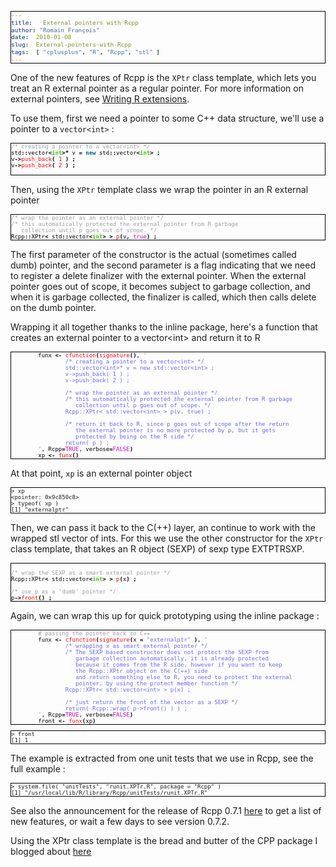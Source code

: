 ```yaml
---
title:   External pointers with Rcpp
author: "Romain François"
date:  2010-01-08
slug:  External-pointers-with-Rcpp
tags:  [ "cplusplus", "R", "Rcpp", "stl" ]
---
```

<div class="post-content">
<style>
pre{
border: 1px solid black ;
font-size: x-small;
}
</style>
<p>One of the new features of Rcpp is the <code>XPtr</code> class template, which lets you treat an R external pointer as a regular pointer. For more information on external pointers, see <a href="http://cran.r-project.org/doc/manuals/R-exts.html#External-pointers-and-weak-references">Writing R extensions</a>. </p>

<p>To use them, first we need a pointer to some C++ data structure, we'll use a pointer to a <code>vector&lt;int&gt;</code> : </p>

<pre><font color="#000000"><font color="#a19d9d">/*</font><font color="#a19d9d"> </font><font color="#a19d9d">creating</font><font color="#a19d9d"> </font><font color="#a19d9d">a</font><font color="#a19d9d"> </font><font color="#a19d9d">pointer</font><font color="#a19d9d"> </font><font color="#a19d9d">to</font><font color="#a19d9d"> </font><font color="#a19d9d">a</font><font color="#a19d9d"> </font><font color="#a19d9d">vector&lt;int&gt;</font><font color="#a19d9d"> </font><font color="#a19d9d">*/</font>
std<font color="#000000"><strong>::</strong></font>vector<font color="#000000"><strong>&lt;</strong></font><font color="#33cc00"><strong>int</strong></font><font color="#000000"><strong>&gt;</strong></font><font color="#000000"><strong>*</strong></font> v <font color="#000000"><strong>=</strong></font> <font color="#006699"><strong>new</strong></font> std<font color="#000000"><strong>::</strong></font>vector<font color="#000000"><strong>&lt;</strong></font><font color="#33cc00"><strong>int</strong></font><font color="#000000"><strong>&gt;</strong></font> <font color="#000000"><strong>;</strong></font>
v<font color="#000000"><strong>-</strong></font><font color="#000000"><strong>&gt;</strong></font><font color="#ff0000">push_back</font><font color="#000000"><strong>(</strong></font> <font color="#ff0000">1</font> <font color="#000000"><strong>)</strong></font> <font color="#000000"><strong>;</strong></font>
v<font color="#000000"><strong>-</strong></font><font color="#000000"><strong>&gt;</strong></font><font color="#ff0000">push_back</font><font color="#000000"><strong>(</strong></font> <font color="#ff0000">2</font> <font color="#000000"><strong>)</strong></font> <font color="#000000"><strong>;</strong></font>

</font></pre>

<p>Then, using the <code>XPtr</code> template class we wrap the pointer in an R external pointer</p>

<pre><font color="#000000"><font color="#a19d9d">/*</font><font color="#a19d9d"> </font><font color="#a19d9d">wrap</font><font color="#a19d9d"> </font><font color="#a19d9d">the</font><font color="#a19d9d"> </font><font color="#a19d9d">pointer</font><font color="#a19d9d"> </font><font color="#a19d9d">as</font><font color="#a19d9d"> </font><font color="#a19d9d">an</font><font color="#a19d9d"> </font><font color="#a19d9d">external</font><font color="#a19d9d"> </font><font color="#a19d9d">pointer</font><font color="#a19d9d"> </font><font color="#a19d9d">*/</font>
<font color="#a19d9d">/*</font><font color="#a19d9d"> </font><font color="#a19d9d">this</font><font color="#a19d9d"> </font><font color="#a19d9d">automatically</font><font color="#a19d9d"> </font><font color="#a19d9d">protected</font><font color="#a19d9d"> </font><font color="#a19d9d">the</font><font color="#a19d9d"> </font><font color="#a19d9d">external</font><font color="#a19d9d"> </font><font color="#a19d9d">pointer</font><font color="#a19d9d"> </font><font color="#a19d9d">from</font><font color="#a19d9d"> </font><font color="#a19d9d">R</font><font color="#a19d9d"> </font><font color="#a19d9d">garbage</font><font color="#a19d9d"> </font>
<font color="#a19d9d"> </font><font color="#a19d9d"> </font><font color="#a19d9d"> </font><font color="#a19d9d">collection</font><font color="#a19d9d"> </font><font color="#a19d9d">until</font><font color="#a19d9d"> </font><font color="#a19d9d">p</font><font color="#a19d9d"> </font><font color="#a19d9d">goes</font><font color="#a19d9d"> </font><font color="#a19d9d">out</font><font color="#a19d9d"> </font><font color="#a19d9d">of</font><font color="#a19d9d"> </font><font color="#a19d9d">scope.</font><font color="#a19d9d"> </font><font color="#a19d9d">*/</font>
Rcpp<font color="#000000"><strong>::</strong></font>XPtr<font color="#000000"><strong>&lt;</strong></font> std<font color="#000000"><strong>::</strong></font>vector<font color="#000000"><strong>&lt;</strong></font><font color="#33cc00"><strong>int</strong></font><font color="#000000"><strong>&gt;</strong></font> <font color="#000000"><strong>&gt;</strong></font> <font color="#ff0000">p</font><font color="#000000"><strong>(</strong></font>v<font color="#000000"><strong>,</strong></font> <font color="#cc00cc">true</font><font color="#000000"><strong>)</strong></font> <font color="#000000"><strong>;</strong></font>
</font></pre>

<p>The first parameter of the constructor is the actual (sometimes called dumb) pointer, and the second parameter is a flag indicating that we need to register a delete finalizer with the external pointer. When the external pointer goes out of scope, it becomes subject to garbage collection, and when it is garbage collected, the finalizer is called, which then calls delete on the dumb pointer. </p>

<p>Wrapping it all together thanks to the inline package, here's a function that creates an external pointer to a vector&lt;int&gt; and return it to R</p>

<pre><font color="#000000">        funx <font color="#000000"><strong>&lt;-</strong></font> <font color="#ff0000">cfunction</font><font color="#000000"><strong>(</strong></font><font color="#ff0000">signature</font><font color="#000000"><strong>(</strong></font><font color="#000000"><strong>)</strong></font>, <font color="#6666ff">'</font>
<font color="#6666ff">        </font><font color="#6666ff">        </font><font color="#6666ff">/*</font><font color="#6666ff"> </font><font color="#6666ff">creating</font><font color="#6666ff"> </font><font color="#6666ff">a</font><font color="#6666ff"> </font><font color="#6666ff">pointer</font><font color="#6666ff"> </font><font color="#6666ff">to</font><font color="#6666ff"> </font><font color="#6666ff">a</font><font color="#6666ff"> </font><font color="#6666ff">vector&lt;int&gt;</font><font color="#6666ff"> </font><font color="#6666ff">*/</font>
<font color="#6666ff">        </font><font color="#6666ff">        </font><font color="#6666ff">std::vector&lt;int&gt;*</font><font color="#6666ff"> </font><font color="#6666ff">v</font><font color="#6666ff"> </font><font color="#6666ff">=</font><font color="#6666ff"> </font><font color="#6666ff">new</font><font color="#6666ff"> </font><font color="#6666ff">std::vector&lt;int&gt;</font><font color="#6666ff"> </font><font color="#6666ff">;</font>
<font color="#6666ff">        </font><font color="#6666ff">        </font><font color="#6666ff">v-&gt;push_back(</font><font color="#6666ff"> </font><font color="#6666ff">1</font><font color="#6666ff"> </font><font color="#6666ff">)</font><font color="#6666ff"> </font><font color="#6666ff">;</font>
<font color="#6666ff">        </font><font color="#6666ff">        </font><font color="#6666ff">v-&gt;push_back(</font><font color="#6666ff"> </font><font color="#6666ff">2</font><font color="#6666ff"> </font><font color="#6666ff">)</font><font color="#6666ff"> </font><font color="#6666ff">;</font>
<font color="#6666ff">        </font><font color="#6666ff">        </font>
<font color="#6666ff">        </font><font color="#6666ff">        </font><font color="#6666ff">/*</font><font color="#6666ff"> </font><font color="#6666ff">wrap</font><font color="#6666ff"> </font><font color="#6666ff">the</font><font color="#6666ff"> </font><font color="#6666ff">pointer</font><font color="#6666ff"> </font><font color="#6666ff">as</font><font color="#6666ff"> </font><font color="#6666ff">an</font><font color="#6666ff"> </font><font color="#6666ff">external</font><font color="#6666ff"> </font><font color="#6666ff">pointer</font><font color="#6666ff"> </font><font color="#6666ff">*/</font>
<font color="#6666ff">        </font><font color="#6666ff">        </font><font color="#6666ff">/*</font><font color="#6666ff"> </font><font color="#6666ff">this</font><font color="#6666ff"> </font><font color="#6666ff">automatically</font><font color="#6666ff"> </font><font color="#6666ff">protected</font><font color="#6666ff"> </font><font color="#6666ff">the</font><font color="#6666ff"> </font><font color="#6666ff">external</font><font color="#6666ff"> </font><font color="#6666ff">pointer</font><font color="#6666ff"> </font><font color="#6666ff">from</font><font color="#6666ff"> </font><font color="#6666ff">R</font><font color="#6666ff"> </font><font color="#6666ff">garbage</font><font color="#6666ff"> </font>
<font color="#6666ff">        </font><font color="#6666ff">        </font><font color="#6666ff"> </font><font color="#6666ff"> </font><font color="#6666ff"> </font><font color="#6666ff">collection</font><font color="#6666ff"> </font><font color="#6666ff">until</font><font color="#6666ff"> </font><font color="#6666ff">p</font><font color="#6666ff"> </font><font color="#6666ff">goes</font><font color="#6666ff"> </font><font color="#6666ff">out</font><font color="#6666ff"> </font><font color="#6666ff">of</font><font color="#6666ff"> </font><font color="#6666ff">scope.</font><font color="#6666ff"> </font><font color="#6666ff">*/</font>
<font color="#6666ff">        </font><font color="#6666ff">        </font><font color="#6666ff">Rcpp::XPtr&lt;</font><font color="#6666ff"> </font><font color="#6666ff">std::vector&lt;int&gt;</font><font color="#6666ff"> </font><font color="#6666ff">&gt;</font><font color="#6666ff"> </font><font color="#6666ff">p(v,</font><font color="#6666ff"> </font><font color="#6666ff">true)</font><font color="#6666ff"> </font><font color="#6666ff">;</font>
<font color="#6666ff">        </font><font color="#6666ff">        </font>
<font color="#6666ff">        </font><font color="#6666ff">        </font><font color="#6666ff">/*</font><font color="#6666ff"> </font><font color="#6666ff">return</font><font color="#6666ff"> </font><font color="#6666ff">it</font><font color="#6666ff"> </font><font color="#6666ff">back</font><font color="#6666ff"> </font><font color="#6666ff">to</font><font color="#6666ff"> </font><font color="#6666ff">R,</font><font color="#6666ff"> </font><font color="#6666ff">since</font><font color="#6666ff"> </font><font color="#6666ff">p</font><font color="#6666ff"> </font><font color="#6666ff">goes</font><font color="#6666ff"> </font><font color="#6666ff">out</font><font color="#6666ff"> </font><font color="#6666ff">of</font><font color="#6666ff"> </font><font color="#6666ff">scope</font><font color="#6666ff"> </font><font color="#6666ff">after</font><font color="#6666ff"> </font><font color="#6666ff">the</font><font color="#6666ff"> </font><font color="#6666ff">return</font><font color="#6666ff"> </font>
<font color="#6666ff">        </font><font color="#6666ff">        </font><font color="#6666ff"> </font><font color="#6666ff"> </font><font color="#6666ff"> </font><font color="#6666ff">the</font><font color="#6666ff"> </font><font color="#6666ff">external</font><font color="#6666ff"> </font><font color="#6666ff">pointer</font><font color="#6666ff"> </font><font color="#6666ff">is</font><font color="#6666ff"> </font><font color="#6666ff">no</font><font color="#6666ff"> </font><font color="#6666ff">more</font><font color="#6666ff"> </font><font color="#6666ff">protected</font><font color="#6666ff"> </font><font color="#6666ff">by</font><font color="#6666ff"> </font><font color="#6666ff">p,</font><font color="#6666ff"> </font><font color="#6666ff">but</font><font color="#6666ff"> </font><font color="#6666ff">it</font><font color="#6666ff"> </font><font color="#6666ff">gets</font><font color="#6666ff"> </font>
<font color="#6666ff">        </font><font color="#6666ff">        </font><font color="#6666ff"> </font><font color="#6666ff"> </font><font color="#6666ff"> </font><font color="#6666ff">protected</font><font color="#6666ff"> </font><font color="#6666ff">by</font><font color="#6666ff"> </font><font color="#6666ff">being</font><font color="#6666ff"> </font><font color="#6666ff">on</font><font color="#6666ff"> </font><font color="#6666ff">the</font><font color="#6666ff"> </font><font color="#6666ff">R</font><font color="#6666ff"> </font><font color="#6666ff">side</font><font color="#6666ff"> </font><font color="#6666ff">*/</font>
<font color="#6666ff">        </font><font color="#6666ff">        </font><font color="#6666ff">return(</font><font color="#6666ff"> </font><font color="#6666ff">p</font><font color="#6666ff"> </font><font color="#6666ff">)</font><font color="#6666ff"> </font><font color="#6666ff">;</font>
<font color="#6666ff">        </font><font color="#6666ff">'</font>, Rcpp<font color="#000000"><strong>=</strong></font><font color="#cc00cc">TRUE</font>, verbose<font color="#000000"><strong>=</strong></font><font color="#cc00cc">FALSE</font><font color="#000000"><strong>)</strong></font>
        xp <font color="#000000"><strong>&lt;-</strong></font> <font color="#ff0000">funx</font><font color="#000000"><strong>(</strong></font><font color="#000000"><strong>)</strong></font>
</font></pre>

<p>At that point, <code>xp</code> is an external pointer object</p>

<pre>
&gt; xp
&lt;pointer: 0x9c850c8&gt;
&gt; typeof( xp )
[1] "externalptr"
</pre>

<p>Then, we can pass it back to the C(++) layer, an continue to work with the wrapped stl vector of ints. For this we use the other constructor for the <code>XPtr</code> class template, that takes an R object (SEXP) of sexp type EXTPTRSXP. </p>

<pre><font color="#000000">
<font color="#a19d9d">/*</font><font color="#a19d9d"> </font><font color="#a19d9d">wrap</font><font color="#a19d9d"> </font><font color="#a19d9d">the</font><font color="#a19d9d"> </font><font color="#a19d9d">SEXP</font><font color="#a19d9d"> </font><font color="#a19d9d">as</font><font color="#a19d9d"> </font><font color="#a19d9d">a</font><font color="#a19d9d"> </font><font color="#a19d9d">smart</font><font color="#a19d9d"> </font><font color="#a19d9d">external</font><font color="#a19d9d"> </font><font color="#a19d9d">pointer</font><font color="#a19d9d"> </font><font color="#a19d9d">*/</font>
Rcpp<font color="#000000"><strong>::</strong></font>XPtr<font color="#000000"><strong>&lt;</strong></font> std<font color="#000000"><strong>::</strong></font>vector<font color="#000000"><strong>&lt;</strong></font><font color="#33cc00"><strong>int</strong></font><font color="#000000"><strong>&gt;</strong></font> <font color="#000000"><strong>&gt;</strong></font> <font color="#ff0000">p</font><font color="#000000"><strong>(</strong></font>x<font color="#000000"><strong>)</strong></font> <font color="#000000"><strong>;</strong></font>

<font color="#a19d9d">/*</font><font color="#a19d9d"> </font><font color="#a19d9d">use</font><font color="#a19d9d"> </font><font color="#a19d9d">p</font><font color="#a19d9d"> </font><font color="#a19d9d">as</font><font color="#a19d9d"> </font><font color="#a19d9d">a</font><font color="#a19d9d"> </font><font color="#a19d9d">'dumb'</font><font color="#a19d9d"> </font><font color="#a19d9d">pointer</font><font color="#a19d9d"> </font><font color="#a19d9d">*/</font>
p<font color="#000000"><strong>-</strong></font><font color="#000000"><strong>&gt;</strong></font><font color="#ff0000">front</font><font color="#000000"><strong>(</strong></font><font color="#000000"><strong>)</strong></font> <font color="#000000"><strong>;</strong></font>
</font></pre>

<p>Again, we can wrap this up for quick prototyping using the inline package :</p>

<pre><font color="#000000">        <font color="#a19d9d">#</font><font color="#a19d9d"> </font><font color="#a19d9d">passing</font><font color="#a19d9d"> </font><font color="#a19d9d">the</font><font color="#a19d9d"> </font><font color="#a19d9d">pointer</font><font color="#a19d9d"> </font><font color="#a19d9d">back</font><font color="#a19d9d"> </font><font color="#a19d9d">to</font><font color="#a19d9d"> </font><font color="#a19d9d">C++</font>
        funx <font color="#000000"><strong>&lt;-</strong></font> <font color="#ff0000">cfunction</font><font color="#000000"><strong>(</strong></font><font color="#ff0000">signature</font><font color="#000000"><strong>(</strong></font>x <font color="#000000"><strong>=</strong></font> <font color="#6666ff">"</font><font color="#6666ff">externalptr</font><font color="#6666ff">"</font> <font color="#000000"><strong>)</strong></font>, <font color="#6666ff">'</font>
<font color="#6666ff">        </font><font color="#6666ff">        </font><font color="#6666ff">/*</font><font color="#6666ff"> </font><font color="#6666ff">wrapping</font><font color="#6666ff"> </font><font color="#6666ff">x</font><font color="#6666ff"> </font><font color="#6666ff">as</font><font color="#6666ff"> </font><font color="#6666ff">smart</font><font color="#6666ff"> </font><font color="#6666ff">external</font><font color="#6666ff"> </font><font color="#6666ff">pointer</font><font color="#6666ff"> </font><font color="#6666ff">*/</font>
<font color="#6666ff">        </font><font color="#6666ff">        </font><font color="#6666ff">/*</font><font color="#6666ff"> </font><font color="#6666ff">The</font><font color="#6666ff"> </font><font color="#6666ff">SEXP</font><font color="#6666ff"> </font><font color="#6666ff">based</font><font color="#6666ff"> </font><font color="#6666ff">constructor</font><font color="#6666ff"> </font><font color="#6666ff">does</font><font color="#6666ff"> </font><font color="#6666ff">not</font><font color="#6666ff"> </font><font color="#6666ff">protect</font><font color="#6666ff"> </font><font color="#6666ff">the</font><font color="#6666ff"> </font><font color="#6666ff">SEXP</font><font color="#6666ff"> </font><font color="#6666ff">from</font><font color="#6666ff"> </font>
<font color="#6666ff">        </font><font color="#6666ff">        </font><font color="#6666ff"> </font><font color="#6666ff"> </font><font color="#6666ff"> </font><font color="#6666ff">garbage</font><font color="#6666ff"> </font><font color="#6666ff">collection</font><font color="#6666ff"> </font><font color="#6666ff">automatically,</font><font color="#6666ff"> </font><font color="#6666ff">it</font><font color="#6666ff"> </font><font color="#6666ff">is</font><font color="#6666ff"> </font><font color="#6666ff">already</font><font color="#6666ff"> </font><font color="#6666ff">protected</font><font color="#6666ff"> </font>
<font color="#6666ff">        </font><font color="#6666ff">        </font><font color="#6666ff"> </font><font color="#6666ff"> </font><font color="#6666ff"> </font><font color="#6666ff">because</font><font color="#6666ff"> </font><font color="#6666ff">it</font><font color="#6666ff"> </font><font color="#6666ff">comes</font><font color="#6666ff"> </font><font color="#6666ff">from</font><font color="#6666ff"> </font><font color="#6666ff">the</font><font color="#6666ff"> </font><font color="#6666ff">R</font><font color="#6666ff"> </font><font color="#6666ff">side,</font><font color="#6666ff"> </font><font color="#6666ff">however</font><font color="#6666ff"> </font><font color="#6666ff">if</font><font color="#6666ff"> </font><font color="#6666ff">you</font><font color="#6666ff"> </font><font color="#6666ff">want</font><font color="#6666ff"> </font><font color="#6666ff">to</font><font color="#6666ff"> </font><font color="#6666ff">keep</font><font color="#6666ff"> </font>
<font color="#6666ff">        </font><font color="#6666ff">        </font><font color="#6666ff"> </font><font color="#6666ff"> </font><font color="#6666ff"> </font><font color="#6666ff">the</font><font color="#6666ff"> </font><font color="#6666ff">Rcpp::XPtr</font><font color="#6666ff"> </font><font color="#6666ff">object</font><font color="#6666ff"> </font><font color="#6666ff">on</font><font color="#6666ff"> </font><font color="#6666ff">the</font><font color="#6666ff"> </font><font color="#6666ff">C(++)</font><font color="#6666ff"> </font><font color="#6666ff">side</font>
<font color="#6666ff">        </font><font color="#6666ff">        </font><font color="#6666ff"> </font><font color="#6666ff"> </font><font color="#6666ff"> </font><font color="#6666ff">and</font><font color="#6666ff"> </font><font color="#6666ff">return</font><font color="#6666ff"> </font><font color="#6666ff">something</font><font color="#6666ff"> </font><font color="#6666ff">else</font><font color="#6666ff"> </font><font color="#6666ff">to</font><font color="#6666ff"> </font><font color="#6666ff">R,</font><font color="#6666ff"> </font><font color="#6666ff">you</font><font color="#6666ff"> </font><font color="#6666ff">need</font><font color="#6666ff"> </font><font color="#6666ff">to</font><font color="#6666ff"> </font><font color="#6666ff">protect</font><font color="#6666ff"> </font><font color="#6666ff">the</font><font color="#6666ff"> </font><font color="#6666ff">external</font>
<font color="#6666ff">        </font><font color="#6666ff">        </font><font color="#6666ff"> </font><font color="#6666ff"> </font><font color="#6666ff"> </font><font color="#6666ff">pointer,</font><font color="#6666ff"> </font><font color="#6666ff">by</font><font color="#6666ff"> </font><font color="#6666ff">using</font><font color="#6666ff"> </font><font color="#6666ff">the</font><font color="#6666ff"> </font><font color="#6666ff">protect</font><font color="#6666ff"> </font><font color="#6666ff">member</font><font color="#6666ff"> </font><font color="#6666ff">function</font><font color="#6666ff"> </font><font color="#6666ff">*/</font>
<font color="#6666ff">        </font><font color="#6666ff">        </font><font color="#6666ff">Rcpp::XPtr&lt;</font><font color="#6666ff"> </font><font color="#6666ff">std::vector&lt;int&gt;</font><font color="#6666ff"> </font><font color="#6666ff">&gt;</font><font color="#6666ff"> </font><font color="#6666ff">p(x)</font><font color="#6666ff"> </font><font color="#6666ff">;</font>
<font color="#6666ff">        </font><font color="#6666ff">        </font>
<font color="#6666ff">        </font><font color="#6666ff">        </font><font color="#6666ff">/*</font><font color="#6666ff"> </font><font color="#6666ff">just</font><font color="#6666ff"> </font><font color="#6666ff">return</font><font color="#6666ff"> </font><font color="#6666ff">the</font><font color="#6666ff"> </font><font color="#6666ff">front</font><font color="#6666ff"> </font><font color="#6666ff">of</font><font color="#6666ff"> </font><font color="#6666ff">the</font><font color="#6666ff"> </font><font color="#6666ff">vector</font><font color="#6666ff"> </font><font color="#6666ff">as</font><font color="#6666ff"> </font><font color="#6666ff">a</font><font color="#6666ff"> </font><font color="#6666ff">SEXP</font><font color="#6666ff"> </font><font color="#6666ff">*/</font>
<font color="#6666ff">        </font><font color="#6666ff">        </font><font color="#6666ff">return(</font><font color="#6666ff"> </font><font color="#6666ff">Rcpp::wrap(</font><font color="#6666ff"> </font><font color="#6666ff">p-&gt;front()</font><font color="#6666ff"> </font><font color="#6666ff">)</font><font color="#6666ff"> </font><font color="#6666ff">)</font><font color="#6666ff"> </font><font color="#6666ff">;</font>
<font color="#6666ff">        </font><font color="#6666ff">'</font>, Rcpp<font color="#000000"><strong>=</strong></font><font color="#cc00cc">TRUE</font>, verbose<font color="#000000"><strong>=</strong></font><font color="#cc00cc">FALSE</font><font color="#000000"><strong>)</strong></font>
        front <font color="#000000"><strong>&lt;-</strong></font> <font color="#ff0000">funx</font><font color="#000000"><strong>(</strong></font>xp<font color="#000000"><strong>)</strong></font>
</font></pre>

<pre>
&gt; front
[1] 1
</pre>

<p>The example is extracted from one unit tests that we use in Rcpp, see the full example : </p>

<pre>
&gt; system.file( "unitTests", "runit.XPTr.R", package = "Rcpp" )
[1] "/usr/local/lib/R/library/Rcpp/unitTests/runit.XPTr.R"
</pre>

<p>See also the announcement for the release of Rcpp 0.7.1 <a href="http://dirk.eddelbuettel.com/blog/2010/01/02/#rcpp_0.7.1">here</a> to get a list of new features, or wait a few days to see version 0.7.2. </p>

<p>Using the XPtr class template is the bread and butter of the CPP package I blogged about <a href="" http:>here</a></p>
</div>
